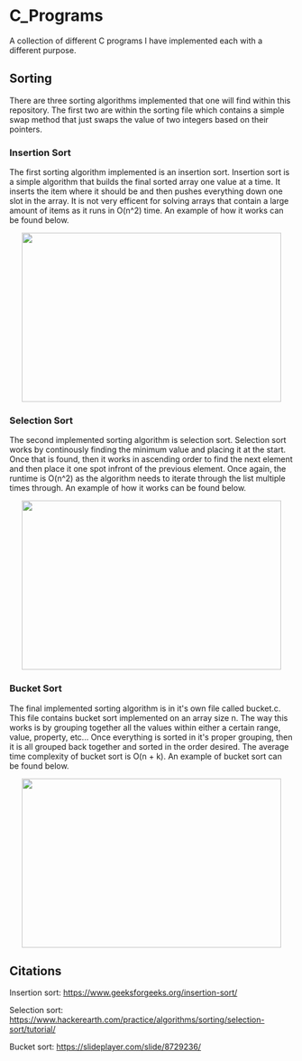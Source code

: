 # C_Programs
A collection of different C programs I have implemented each with a different purpose.

## Sorting
There are three sorting algorithms implemented that one will find within this repository. The first two are within the sorting file which contains a simple swap method that just swaps the value of two integers based on their pointers. 

### Insertion Sort
The first sorting algorithm implemented is an insertion sort. Insertion sort is a simple algorithm that builds the final sorted array one value at a time. It inserts the item where it should be and then pushes everything down one slot in the array. It is not very efficent for solving arrays that contain a large amount of items as it runs in O(n^2) time. An example of how it works can be found below.

<p align="center">
  <img width="460" height="300" src="https://user-images.githubusercontent.com/35609863/61492600-ad016000-a97f-11e9-9bd9-b5c053d47994.png">
</p>

### Selection Sort
The second implemented sorting algorithm is selection sort. Selection sort works by continously finding the minimum value and placing it at the start. Once that is found, then it works in ascending order to find the next element and then place it one spot infront of the previous element. Once again, the runtime is O(n^2) as the algorithm needs to iterate through the list multiple times through. An example of how it works can be found below.

<p align="center">
  <img width="460" height="300" src="https://user-images.githubusercontent.com/35609863/61492674-d3bf9680-a97f-11e9-8470-9a5bc15bce28.png">
</p>

### Bucket Sort
The final implemented sorting algorithm is in it's own file called bucket.c. This file contains bucket sort implemented on an array size n. The way this works is by grouping together all the values within either a certain range, value, property, etc... Once everything is sorted in it's proper grouping, then it is all grouped back together and sorted in the order desired. The average time complexity of bucket sort is O(n + k). An example of bucket sort can be found below. 

<p align="center">
  <img width="460" height="300" src="https://user-images.githubusercontent.com/35609863/61493541-d1f6d280-a981-11e9-8327-80e767611e58.png">
</p>



## Citations
Insertion sort: https://www.geeksforgeeks.org/insertion-sort/

Selection sort: https://www.hackerearth.com/practice/algorithms/sorting/selection-sort/tutorial/

Bucket sort: https://slideplayer.com/slide/8729236/
